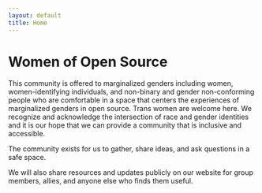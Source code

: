 ```yaml
---
layout: default
title: Home
---
```


# Women of Open Source

This community is offered to marginalized genders including women, women-identifying individuals, and non-binary and gender non-conforming people who are comfortable in a space that centers the experiences of marginalized genders in open source. Trans women are welcome here. We recognize and acknowledge the intersection of race and gender identities and it is our hope that we can provide a community that is inclusive and accessible.

The community exists for us to gather, share ideas, and ask questions in a safe space. 

We will also share resources and updates publicly on our website for group members, allies, and anyone else who finds them useful.


